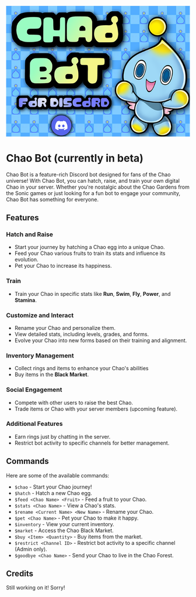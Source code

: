 ![alt text](https://github.com/nickshouse/chao-bot/blob/main/chao_bot.png)

# Chao Bot (currently in beta)

Chao Bot is a feature-rich Discord bot designed for fans of the Chao universe! With Chao Bot, you can hatch, raise, and train your own digital Chao in your server. Whether you're nostalgic about the Chao Gardens from the Sonic games or just looking for a fun bot to engage your community, Chao Bot has something for everyone.

## Features

### Hatch and Raise

* Start your journey by hatching a Chao egg into a unique Chao.
* Feed your Chao various fruits to train its stats and influence its evolution.
* Pet your Chao to increase its happiness.

### Train

* Train your Chao in specific stats like **Run**, **Swim**, **Fly**, **Power**, and **Stamina**.

### Customize and Interact

* Rename your Chao and personalize them.
* View detailed stats, including levels, grades, and forms.
* Evolve your Chao into new forms based on their training and alignment.

### Inventory Management

* Collect rings and items to enhance your Chao's abilities
* Buy items in the **Black Market**.

### Social Engagement

* Compete with other users to raise the best Chao.
* Trade items or Chao with your server members (upcoming feature).

### Additional Features

* Earn rings just by chatting in the server.
* Restrict bot activity to specific channels for better management.

## Commands

Here are some of the available commands:

* `$chao` \- Start your Chao journey\!
* `$hatch` \- Hatch a new Chao egg\.
* `$feed <Chao Name> <Fruit>` \- Feed a fruit to your Chao\.
* `$stats <Chao Name>` \- View a Chao's stats\.
* `$rename <Current Name> <New Name>` \- Rename your Chao\.
* `$pet <Chao Name>` \- Pet your Chao to make it happy\.
* `$inventory` \- View your current inventory\.
* `$market` \- Access the Chao Black Market\.
* `$buy <Item> <Quantity>` \- Buy items from the market\.
* `$restrict <Channel ID>` \- Restrict bot activity to a specific channel \(Admin only\)\.
* `$goodbye <Chao Name>` \- Send your Chao to live in the Chao Forest\.

## Credits

Still working on it! Sorry!
